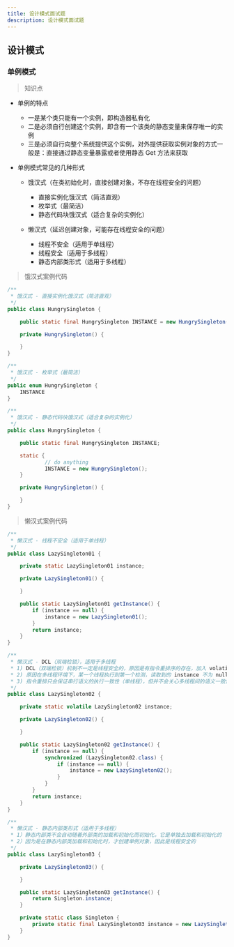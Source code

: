 ```yaml
---
title: 设计模式面试题
description: 设计模式面试题
---
```


## 设计模式

### 单例模式

> 知识点

- 单例的特点
	- 一是某个类只能有一个实例，即构造器私有化
	- 二是必须自行创建这个实例，即含有一个该类的静态变量来保存唯一的实例
	- 三是必须自行向整个系统提供这个实例，对外提供获取实例对象的方式一般是：直接通过静态变量暴露或者使用静态 Get 方法来获取

- 单例模式常见的几种形式
	- 饿汉式（在类初始化时，直接创建对象，不存在线程安全的问题）
		- 直接实例化饿汉式（简洁直观）
		- 枚举式（最简洁）
		- 静态代码块饿汉式（适合复杂的实例化）

	- 懒汉式（延迟创建对象，可能存在线程安全的问题）
		- 线程不安全（适用于单线程）
		- 线程安全（适用于多线程）
		- 静态内部类形式（适用于多线程）

> 饿汉式案例代码

``` java
/**
 * 饿汉式 - 直接实例化饿汉式（简洁直观）
 */
public class HungrySingleton {

	public static final HungrySingleton INSTANCE = new HungrySingleton();

	private HungrySingleton() {

	}
}
```

``` java
/**
 * 饿汉式 - 枚举式（最简洁）
 */
public enum HungrySingleton {
	INSTANCE
}
```

``` java
/**
 * 饿汉式 - 静态代码块饿汉式（适合复杂的实例化）
 */
public class HungrySingleton {

	public static final HungrySingleton INSTANCE;

	static {
            // do anything
            INSTANCE = new HungrySingleton();
	}

	private HungrySingleton() {

	}
}
```

> 懒汉式案例代码

``` java
/**
 * 懒汉式 - 线程不安全（适用于单线程）
 */
public class LazySingleton01 {

	private static LazySingleton01 instance;

	private LazySingleton01() {

	}

	public static LazySingleton01 getInstance() {
		if (instance == null) {
			instance = new LazySingleton01();
		}
		return instance;
	}
}
```


``` java
/**
 * 懒汉式 - DCL（双端检锁），适用于多线程
 * 1) DCL（双端检锁）机制不一定是线程安全的，原因是有指令重排序的存在，加入 volatile 可以禁止指令重排
 * 2) 原因在多线程环境下，某一个线程执行到第一个检测，读取到的 instance 不为 null 时，instance 的引用对象可能没有完成初始化
 * 3) 指令重排只会保证串行语义的执行一致性（单线程），但并不会关心多线程间的语义一致性。所以当一条线程访问 instance 不为 null 时，由于 instance 实例未必已初始化完成，也就造成了线程安全问题
 */
public class LazySingleton02 {

	private static volatile LazySingleton02 instance;

	private LazySingleton02() {

	}

	public static LazySingleton02 getInstance() {
		if (instance == null) {
			synchronized (LazySingleton02.class) {
				if (instance == null) {
					instance = new LazySingleton02();
				}
			}
		}
		return instance;
	}
}
```

``` java
/**
 * 懒汉式 - 静态内部类形式（适用于多线程）
 * 1）静态内部类不会自动随着外部类的加载和初始化而初始化，它是单独去加载和初始化的
 * 2）因为是在静态内部类加载和初始化时，才创建单例对象，因此是线程安全的
 */
public class LazySingleton03 {

	private LazySingleton03() {

	}

	public static LazySingleton03 getInstance() {
		return Singleton.instance;
	}

	private static class Singleton {
		private static final LazySingleton03 instance = new LazySingleton03();
	}
}
```
